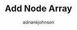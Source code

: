 ---
title: Add Node Array
description: How to use node arrays with cluster
author: adriankjohnson
ms.date: 08/01/2018
ms.author: adjohnso
---